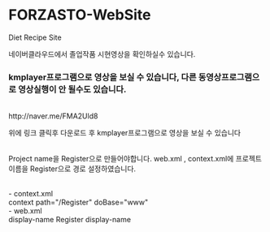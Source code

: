 # FORZASTO-WebSite

Diet Recipe Site

네이버클라우드에서 졸업작품 시현영상을 확인하실수 있습니다. 
<br>
### kmplayer프로그램으로 영상을 보실 수 있습니다, 다른 동영상프로그램으로 영상실행이 안 될수도 있습니다. 
<br>
http://naver.me/FMA2Uld8

위에 링크 클릭후 다운로드 후  kmplayer프로그램으로 영상을 보실 수 있습니다
<br><br>

Project name을 Register으로 만들어야합니다. 
web.xml , context.xml에 프로젝트이름을 Register으로 경로 설정하였습니다.

<br>
- context.xml
<br>
context path="/Register" doBase="www"

<br>
- web.xml
<br>
display-name
Register
display-name
